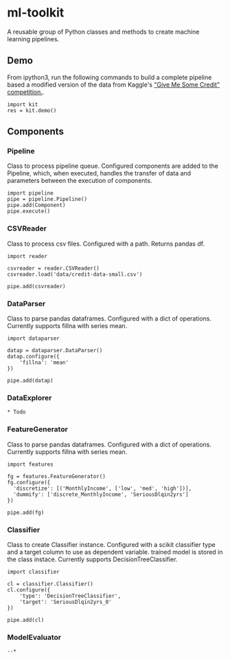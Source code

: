 # ml-toolkit
A reusable group of Python classes and methods to create machine learning pipelines.

## Demo
From ipython3, run the following commands to build a complete pipeline based a modified version of the data from Kaggle's  ["Give Me Some Credit" competition.](https://www.kaggle.com/c/GiveMeSomeCredit). 

```
import kit
res = kit.demo()
```

## Components
### Pipeline
Class to process pipeline queue. Configured components are added to the Pipeline, which, when executed, handles the transfer of data and parameters between the execution of components.
```
import pipeline
pipe = pipeline.Pipeline()
pipe.add(Component)
pipe.execute()
```
### CSVReader
Class to process csv files. Configured with a path. Returns pandas df.
```
import reader

csvreader = reader.CSVReader()
csvreader.load('data/credit-data-small.csv')

pipe.add(csvreader)
```
### DataParser
Class to parse pandas dataframes. Configured with a dict of operations. Currently supports fillna with series mean.
```
import dataparser

datap = dataparser.DataParser()
datap.configure({
    'fillna': 'mean'
})

pipe.add(datap)
```
### DataExplorer
	* Todo
### FeatureGenerator
Class to parse pandas dataframes. Configured with a dict of operations. Currently supports fillna with series mean.
```
import features

fg = features.FeatureGenerator()
fg.configure({
  'discretize': [('MonthlyIncome', ['low', 'med', 'high'])],
  'dummify': ['discrete_MonthlyIncome', 'SeriousDlqin2yrs']
})

pipe.add(fg)
```
### Classifier
Class to create Classifier instance. Configured with a scikit classifier type and a target column to use as dependent variable. trained model is stored in the class instace. Currently supports DecisionTreeClassifier.
```
import classifier

cl = classifier.Classifier()
cl.configure({
    'type': 'DecisionTreeClassifier',
    'target': 'SeriousDlqin2yrs_0'
})

pipe.add(cl)
```

### ModelEvaluator



	⋅⋅* 
